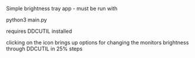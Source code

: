 Simple brightness tray app - must be run with 

python3 main.py

requires DDCUTIL installed

clicking on the icon brings up options for changing the monitors brightness through DDCUTIL in 25% steps